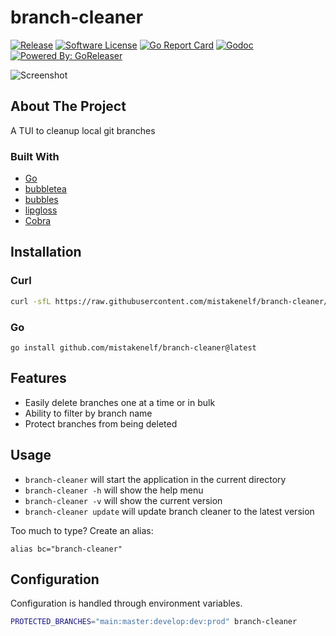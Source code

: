 # branch-cleaner

[![Release](https://img.shields.io/github/release/mistakenelf/branch-cleaner.svg?style=flat-square)](https://github.com/mistakenelf/branch-cleaner/releases/latest)
[![Software License](https://img.shields.io/badge/license-MIT-brightgreen.svg?style=flat-square)](LICENSE.md)
[![Go Report Card](https://goreportcard.com/badge/github.com/mistakenelf/branch-cleaner?style=flat-square)](https://goreportcard.com/report/github.com/mistakenelf/branch-cleaner)
[![Godoc](https://godoc.org/github.com/mistakenelf/branch-cleaner?status.svg&style=flat-square)](http://godoc.org/github.com/mistakenelf/branch-cleaner)
[![Powered By: GoReleaser](https://img.shields.io/badge/powered%20by-goreleaser-green.svg?style=flat-square)](https://github.com/goreleaser)

![Screenshot](/assets/screenshot.png)

## About The Project

A TUI to cleanup local git branches

### Built With

- [Go](https://golang.org/)
- [bubbletea](https://github.com/charmbracelet/bubbletea)
- [bubbles](https://github.com/charmbracelet/bubbles)
- [lipgloss](https://github.com/charmbracelet/lipgloss)
- [Cobra](https://github.com/spf13/cobra)

## Installation

### Curl

```sh
curl -sfL https://raw.githubusercontent.com/mistakenelf/branch-cleaner/main/install.sh | sh
```

### Go

```
go install github.com/mistakenelf/branch-cleaner@latest
```

## Features

- Easily delete branches one at a time or in bulk
- Ability to filter by branch name
- Protect branches from being deleted

## Usage

- `branch-cleaner` will start the application in the current directory
- `branch-cleaner -h` will show the help menu
- `branch-cleaner -v` will show the current version
- `branch-cleaner update` will update branch cleaner to the latest version

Too much to type? Create an alias:

```
alias bc="branch-cleaner"
```

## Configuration

Configuration is handled through environment variables.

```sh
PROTECTED_BRANCHES="main:master:develop:dev:prod" branch-cleaner
```
